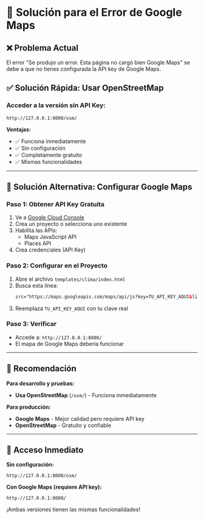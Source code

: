 # 🔧 Solución para el Error de Google Maps

## ❌ **Problema Actual**
El error "Se produjo un error. Esta página no cargó bien Google Maps" se debe a que no tienes configurada la API key de Google Maps.

## ✅ **Solución Rápida: Usar OpenStreetMap**

### **Acceder a la versión sin API Key:**
```
http://127.0.0.1:8000/osm/
```

**Ventajas:**
- ✅ Funciona inmediatamente
- ✅ Sin configuración
- ✅ Completamente gratuito
- ✅ Mismas funcionalidades

---

## 🔑 **Solución Alternativa: Configurar Google Maps**

### **Paso 1: Obtener API Key Gratuita**
1. Ve a [Google Cloud Console](https://console.cloud.google.com/)
2. Crea un proyecto o selecciona uno existente
3. Habilita las APIs:
   - Maps JavaScript API
   - Places API
4. Crea credenciales (API Key)

### **Paso 2: Configurar en el Proyecto**
1. Abre el archivo `templates/clima/index.html`
2. Busca esta línea:
   ```html
   src="https://maps.googleapis.com/maps/api/js?key=TU_API_KEY_AQUI&libraries=places&callback=initMap">
   ```
3. Reemplaza `TU_API_KEY_AQUI` con tu clave real

### **Paso 3: Verificar**
- Accede a: `http://127.0.0.1:8000/`
- El mapa de Google Maps debería funcionar

---

## 🎯 **Recomendación**

**Para desarrollo y pruebas:**
- **Usa OpenStreetMap** (`/osm/`) - Funciona inmediatamente

**Para producción:**
- **Google Maps** - Mejor calidad pero requiere API key
- **OpenStreetMap** - Gratuito y confiable

---

## 🚀 **Acceso Inmediato**

**Sin configuración:**
```
http://127.0.0.1:8000/osm/
```

**Con Google Maps (requiere API key):**
```
http://127.0.0.1:8000/
```

¡Ambas versiones tienen las mismas funcionalidades!
